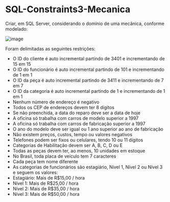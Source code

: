# SQL-Constraints3-Mecanica
Criar, em SQL Server, considerando o domínio de uma mecânica, conforme modelado:

![image](https://github.com/DaviQzR/SQL-Constraints3-Mecanica/assets/125469425/ddfa9b33-0f9b-4585-a45f-c96e01f40cd2)

Foram delimitadas as seguintes restrições:
- O ID do cliente é auto incremental partindo de 3401 e incrementando de 15 em 15
- O ID do funcionário é auto incremental partindo de 101 e incrementando de 1 em 1
- O ID da peça é auto incremental partindo de 3411 e incrementando de 7 em 7
- O ID da categoria é auto incremental partindo de 1 e incrementando de 1 em 1
- Nenhum número de endereço é negativo
- Todos os CEP de endereços devem ter 8 dígitos
- Se não preenchida, a data do reparo deve ser a data de hoje
- A oficina só trabalha com carros de modelo superior a 1997
- A oficina só trabalha com carros de fabricação superior a 1997
- O ano do modelo deve ser igual ou 1 ano superior ao ano de fabricação
- Não existem preços, custos, tempo ou valores negativos
- Telefones podem ser fixos ou celulares, tendo 10 ou 11 dígitos
- Categorias de Habilitação devem ser A, B, C, D ou E
- Todas as peças devem ter, ao menos, 10 unidades em estoque
- No Brasil, toda placa de veículo tem 7 caracteres
- Cada peça tem nome diferente
- As categorias de funcionários são estagiário, Nível 1, Nível 2 ou Nível 3 e seguem os valores:
- Estagiário: Mais de R$15,00 / hora
- Nível 1: Mais de R$25,00 / hora
- Nível 2: Mais de R$35,00 / hora
- Nível 3: Mais de R$50,00 / hora

